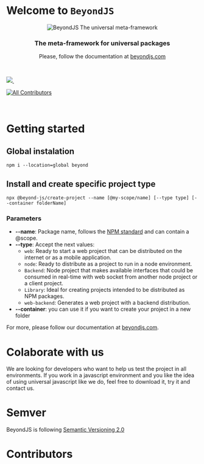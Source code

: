 # Welcome to `BeyondJS`

<div style="text-align:center">

![BeyondJS The universal meta-framework](https://beyondjs.com/images/beyond-logo.png)

<h3>The meta-framework for universal packages</h3>

Please, follow the documentation at [beyondjs.com](https://beyondjs.com)

</div>
<dl>
  <dt>&nbsp;</dt>
</dl>
<p>
  <a aria-label="License MIT" href="https://opensource.org/licenses/MIT">
    <img  src="https://img.shields.io/static/v1?style=for-the-badge&label=License&message=MIT&color=red">
  </a>
  <a aria-label="NPM version" href="https://www.npmjs.com/package/beyond">
    <img alt="" src="https://img.shields.io/static/v1?style=for-the-badge&label=Version&message=1.0.11&color=#dcdcdc">
  </a>
  
  <!-- ALL-CONTRIBUTORS-BADGE:START - Do not remove or modify this section -->
  [![All Contributors](https://img.shields.io/badge/all_contributors-13-orange.svg?style=for-the-badge)](#contributors)
  <!-- ALL-CONTRIBUTORS-BADGE:END -->

</p>
<dl>
  <dt>&nbsp;</dt>
</dl>

# Getting started

## Global instalation

```shell
npm i --location=global beyond
```

## Install and create specific project type

```shell
npx @beyond-js/create-project --name [@my-scope/name] [--type type] [--container folderName]
```

### Parameters

-   **--name**: Package name, follows the [NPM standard](https://docs.npmjs.com/cli/v9/using-npm/scope) and can contain a @scope.
-   **--type**: Accept the next values:
    -   `web`: Ready to start a web project that can be distributed on the internet or as a mobile application.
    -   `node`: Ready to distribute as a project to run in a node environment.
    -   `Backend`: Node project that makes available interfaces that could be consumed in real-time with web socket from another node project or a client project.
    -   `Library`: Ideal for creating projects intended to be distributed as NPM packages.
    -   `web-backend`: Generates a web project with a backend distribution.
-   **--container**: you can use it if you want to create your project in a new folder

For more, please follow our documentation at [beyondjs.com](https://beyondjs.com/docs/quick-start).

# Colaborate with us

We are looking for developers who want to help us test the project in all environments. If you work in a javascript environment and you like the idea of using universal javascript like we do, feel free to download it, try it and contact us.

# Semver

BeyondJS is following [Semantic Versioning 2.0](https://semver.org/)

# Contributors

<!-- ALL-CONTRIBUTORS-LIST:START - Do not remove or modify this section -->
<!-- prettier-ignore-start -->
<!-- markdownlint-disable -->

<!-- markdownlint-restore -->
<!-- prettier-ignore-end -->

<!-- ALL-CONTRIBUTORS-LIST:END -->
